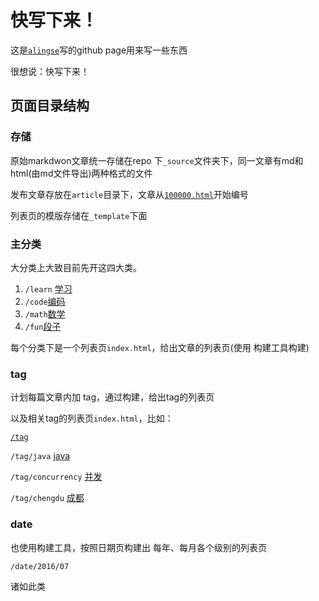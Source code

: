 # 快写下来！

这是[`alingse`](https://github.com/alingse)写的github page用来写一些东西

很想说：快写下来！

## 页面目录结构

###  存储

原始markdwon文章统一存储在repo 下`_source`文件夹下，同一文章有md和html(由md文件导出)两种格式的文件

发布文章存放在`article`目录下，文章从[`100000.html`](/article/100000.html)开始编号

列表页的模版存储在`_template`下面


###  主分类
 大分类上大致目前先开这四大类。
 
1. `/learn` [学习](/learn)
2. `/code`[编码](/code)
3. `/math`[数学](/math)
4. `/fun`[段子](/fun)

每个分类下是一个列表页`index.html`，给出文章的列表页(使用 构建工具构建)


### tag



计划每篇文章内加 tag，通过构建，给出tag的列表页

以及相关tag的列表页`index.html`，比如：

[`/tag`](/tag)

`/tag/java` [java]()

`/tag/concurrency` [并发]()
   
`/tag/chengdu` [成都]()

###  date

也使用构建工具，按照日期页构建出 每年、每月各个级别的列表页

`/date/2016/07` 

诸如此类



